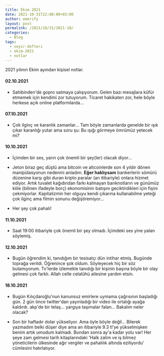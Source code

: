 ```yaml
---
title: Ekim 2021
date: 2021-10-31T22:00:00+03:00
author: omerify
layout: post
permalink: /2021/10/31/2021-10/
categories:
  - Blog
tags:
  - seyir-defteri
  - ekim-2021
  - notlar
---
```


2021 yılının Ekim ayından kişisel notlar.

#### 02.10.2021

  * Sahibinden'de gopro satmaya çalışıyorum. Gelen bazı mesajlara küfür etmemek için kendimi zor tutuyorum. Ticaret hakikaten zor, hele böyle herkese açık online platformlarda...

#### 07.10.2021 

  * Çok ilginç ve karanlık zamanlar... Tam böyle zamanlarda genelde bir ışık çıkar karanlığı yutar ama soru şu: Bu ışığı görmeye ömrümüz yetecek mi?

#### 10.10.2021

  * İçimden bir ses, yarın çok önemli bir şey(ler) olacak diyor...

  * Jeton biraz geç düştü ama bitcoin ve altcoinlerde son 4 yıldır dönen manipülasyonun nedenini anladım. __Eğer haklıysam__ bankerlerin sömürü düzenine karşı gibi duran kripto paralar (an itibariyle) onlara hizmet ediyor. Artık tuvalet kağıdından farkı kalmayan banknotların ve günümüz köle (bilinen ifadeyle borç) ekonomisinin batışını geciktirdikleri için fişini çekmiyorlar. Kapitalizmin her olguyu kendi çıkarına kullanabilme yeteği çok ilginç ama filmin sonunu değiştiremiyor...

  * Her şey çok pahalı!

#### 11.10.2021

  * Saat 19:00 itibariyle çok önemli bir şey olmadı. İçimdeki ses yine yalan söylemiş.

#### 12.10.2021

  * Bugün öğrendim ki, tanıdığım bir tesisatçı dün intihar etmiş. Bugünde toprağa verildi. Öğrenince şok oldum. Söyleyecek hiç bir söz bulamıyorum. Tv'lerde izlemekle tanıdığı bir kişinin başına böyle bir olay gelmesi çok farklı. Allah celle celalühü ailesine yardım etsin.

#### 18.10.2021

  * Bugün Kılıçdaroğlu'nun kanunsuz emirlere uymama çağrısının başladığı gün. 2 gün önce twitter'dan yayınladığı bir video ile ortalığı ayağa kaldırdı. akp'de bir telaş... yargıya taşımalar falan... Bakalım neler olacak?

  * Son bir haftadır dolar yükseliyor. Ama öyle böyle değil... Bilerek yazmadım belki düşer diye ama an itibariyle 9.3 tl'ye yükselmişken benim artık umudum kalmadı. Bundan sonra ay'a kadar yolu var! Her şeye zam gelmesi tarih kitaplarındaki 'Halk zalim ve iş bilmez yöneticilerin ülkesinde ağır vergiler ve pahalılık altında eziliyordu' cümlesini hatırlatıyor.